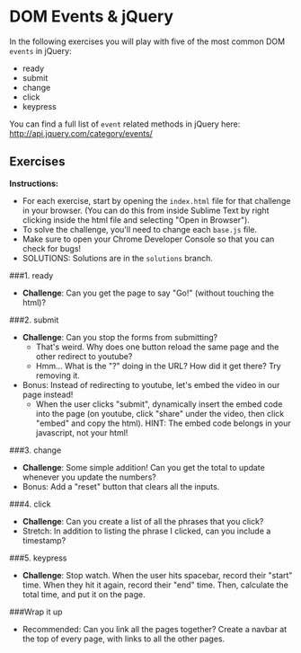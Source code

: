 # DOM Events & jQuery
In the following exercises you will play with five of the most common DOM `events` in jQuery:
- ready
- submit
- change
- click
- keypress

You can find a full list of `event` related methods in jQuery here: http://api.jquery.com/category/events/

## Exercises

**Instructions:**  
* For each exercise, start by opening the `index.html` file for that challenge in your browser. (You can do this from inside Sublime Text by right clicking inside the html file and selecting "Open in Browser").
* To solve the challenge, you'll need to change each `base.js` file.
* Make sure to open your Chrome Developer Console so that you can check for bugs!
* SOLUTIONS: Solutions are in the `solutions` branch.

###1. ready
- **Challenge**: Can you get the page to say "Go!" (without touching the html)?

###2. submit
- **Challenge**: Can you stop the forms from submitting?
    + That's weird. Why does one button reload the same page and the other redirect to youtube?
    + Hmm... What is the "?" doing in the URL? How did it get there? Try removing it.
- Bonus: Instead of redirecting to youtube, let's embed the video in our page instead!
    +  When the user clicks "submit", dynamically insert the embed code into the page (on youtube, click "share" under the video, then click "embed" and copy the html). HINT: The embed code belongs in your javascript, not your html!

###3. change
- **Challenge**: Some simple addition! Can you get the total to update whenever you update the numbers?
- Bonus: Add a "reset" button that clears all the inputs.

###4. click
- **Challenge**: Can you create a list of all the phrases that you click?
- Stretch: In addition to listing the phrase I clicked, can you include a timestamp?

###5. keypress
- **Challenge**: Stop watch. When the user hits spacebar, record their "start" time. When they  hit it again, record their "end" time. Then, calculate the total time, and put it on the page.

###Wrap it up
- Recommended: Can you link all the pages together? Create a navbar at the top of every page, with links to all the other pages.
